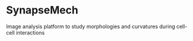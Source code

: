# SynapseMech
Image analysis platform to study morphologies and curvatures during cell-cell interactions
